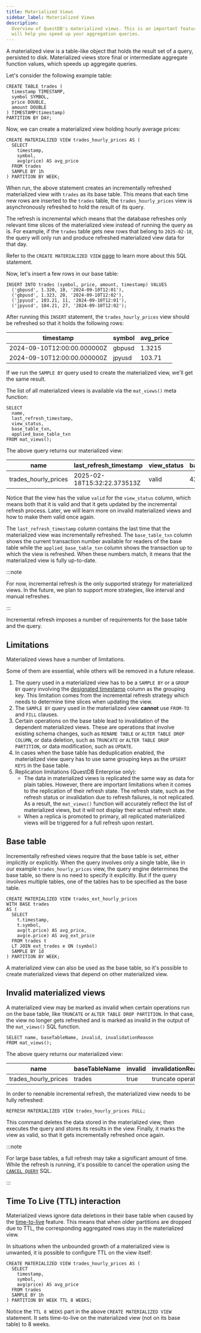 ```yaml
---
title: Materialized Views
sidebar_label: Materialized Views
description:
  Overview of QuestDB's materialized views. This is an important feature that
  will help you speed up your aggregation queries.
---
```


A materialized view is a table-like object that holds the result set of a query,
persisted to disk. Materialized views store final or intermediate aggregate
function values, which speeds up aggregate queries.

Let's consider the following example table:

```questdb-sql title="Base table"
CREATE TABLE trades (
  timestamp TIMESTAMP,
  symbol SYMBOL,
  price DOUBLE,
  amount DOUBLE
) TIMESTAMP(timestamp)
PARTITION BY DAY;
```

Now, we can create a materialized view holding hourly average prices:

```questdb-sql title="Materialized view"
CREATE MATERIALIZED VIEW trades_hourly_prices AS (
  SELECT
    timestamp,
    symbol,
    avg(price) AS avg_price
  FROM trades
  SAMPLE BY 1h
) PARTITION BY WEEK;
```

When run, the above statement creates an incrementally refreshed materialized
view with `trades` as its base table. This means that each time new rows
are inserted to the `trades` table, the `trades_hourly_prices` view is
asynchronously refreshed to hold the result of its query. 

The refresh is incremental which means that the database refreshes only
relevant time slices of the materialized view instead of running the query as is.
For example, if the `trades` table gets new rows that belong to `2025-02-18`, the
query will only run and produce refreshed materialized view data for that day.

Refer to the `CREATE MATERIALIZED VIEW`
[page](/docs/reference/sql/create-mat-view/) to learn more about this SQL
statement.

Now, let's insert a few rows in our base table:

```questdb-sql title="Inserting rows into the base table"
INSERT INTO trades (symbol, price, amount, timestamp) VALUES
  ('gbpusd', 1.320, 10, '2024-09-10T12:01'),
  ('gbpusd', 1.323, 20, '2024-09-10T12:02'),
  ('jpyusd', 103.21, 11, '2024-09-10T12:01'),
  ('jpyusd', 104.21, 27, '2024-09-10T12:02');
```

After running this `INSERT` statement, the `trades_hourly_prices` view should be
refreshed so that it holds the following rows:

| timestamp                   | symbol | avg_price |
| --------------------------- | ------ | --------- |
| 2024-09-10T12:00:00.000000Z | gbpusd | 1.3215    |
| 2024-09-10T12:00:00.000000Z | jpyusd | 103.71    |

If we run the `SAMPLE BY` query used to create the materialized view, we'll get
the same result.

The list of all materialized views is available via the `mat_views()` meta
function:

```questdb-sql title="Listing all materialized views" demo
SELECT
  name,
  last_refresh_timestamp,
  view_status,
  base_table_txn,
  applied_base_table_txn
FROM mat_views();
```

The above query returns our materialized view:

| name                 | last_refresh_timestamp      | view_status | base_table_txn | applied_base_table_txn |
| -------------------- | --------------------------- | ----------- | -------------- | ---------------------- |
| trades_hourly_prices | 2025-02-18T15:32:22.373513Z | valid       | 42             | 42                     |

Notice that the view has the value `valid` for the `view_status` column, which
means both that it is valid and that it gets updated by the incremental refresh
process. Later, we will learn more on invalid materialized views and how to make
them valid once again.

The `last_refresh_timestamp` column contains the last time that the materialized
view was incrementally refreshed. The `base_table_txn` column shows the current
transaction number available for readers of the base table while the
`applied_base_table_txn` column shows the transaction up to which the view is
refreshed. When these numbers match, it means that the materialized view is
fully up-to-date.

:::note

For now, incremental refresh is the only supported strategy for materialized
views. In the future, we plan to support more strategies, like interval and
manual refreshes.

:::

Incremental refresh imposes a number of requirements for the base table and the
query.

## Limitations

Materialized views have a number of limitations. 

Some of them are essential, while others will be removed in a future release.

1. The query used in a materialized view has to be a `SAMPLE BY` or a `GROUP BY`
   query involving the
   [designated timestamp](/docs/concept/designated-timestamp/) column as the
   grouping key. This limitation comes from the incremental refresh strategy
   which needs to determine time slices when updating the view.
2. The `SAMPLE BY` query used in the materialized view **cannot** use `FROM-TO` and
   `FILL` clauses.
3. Certain operations on the base table lead to invalidation of the dependent
   materialized views. These are operations that involve existing schema
   changes, such as `RENAME TABLE` or `ALTER TABLE DROP COLUMN`, or data
   deletion, such as `TRUNCATE` or `ALTER TABLE DROP PARTITION`, or data
   modification, such as `UPDATE`.
4. In cases when the base table has deduplication enabled, the materialized view
   query has to use same grouping keys as the `UPSERT KEYS` in the base table.
5. Replication limitations (QuestDB Enterprise only):
   - The data in materialized views is replicated the same way as data for
     plain tables. However, there are important limitations when it comes to the
     replication of their refresh state. The refresh state, such as the refresh
     status or invalidation due to refresh failures, is not replicated. As a
     result, the `mat_views()` function will accurately reflect the list of
     materialized views, but it will not display their actual refresh state.
   - When a replica is promoted to primary, all replicated materialized views
     will be triggered for a full refresh upon restart.

## Base table

Incrementally refreshed views require that the base table is set, either
implicitly or explicitly. When the query involves only a single table, like in
our example `trades_hourly_prices` view, the query engine determines the base
table, so there is no need to specify it explicitly. But if the query involves
multiple tables, one of the tables has to be specified as the base table.

```questdb-sql title="Hourly materialized view with LT JOIN"
CREATE MATERIALIZED VIEW trades_ext_hourly_prices
WITH BASE trades
AS (
  SELECT
    t.timestamp,
    t.symbol,
    avg(t.price) AS avg_price,
    avg(e.price) AS avg_ext_price
  FROM trades t
  LT JOIN ext_trades e ON (symbol)
  SAMPLE BY 1d
) PARTITION BY WEEK;
```

A materialized view can also be used as the base table, so it's possible to
create materialized views that depend on other materialized view.

## Invalid materialized views

A materialized view may be marked as invalid when certain operations run on the
base table, like `TRUNCATE` or `ALTER TABLE DROP PARTITION`. In that case, the
view no longer gets refreshed and is marked as invalid in the output of the
`mat_views()` SQL function.

```questdb-sql title="Listing all materialized views"
SELECT name, baseTableName, invalid, invalidationReason
FROM mat_views();
```

The above query returns our materialized view:

| name                 | baseTableName | invalid | invalidationReason |
| -------------------- | ------------- | ------- | ------------------ |
| trades_hourly_prices | trades        | true    | truncate operation |

In order to reenable incremental refresh, the materialized view needs to be
fully refreshed:

```questdb-sql title="Refreshing a materialized view"
REFRESH MATERIALIZED VIEW trades_hourly_prices FULL;
```

This command deletes the data stored in the materialized view, then executes the
query and stores its results in the view. Finally, it marks the view as valid,
so that it gets incrementally refreshed once again.

:::note

For large base tables, a full refresh may take a significant amount of time. While
the refresh is running, it's possible to cancel the operation using the
[`CANCEL QUERY`](/docs/reference/sql/cancel-query/) SQL.

:::

## Time To Live (TTL) interaction

Materialized views ignore data deletions in their base table when caused by the
[time-to-live](/docs/concept/ttl/) feature. This means that when older
partitions are dropped due to TTL, the corresponding aggregated rows stay in the
materialized view.

In situations when the unbounded growth of a materialized view is unwanted, it is
possible to configure TTL on the view itself:

```questdb-sql title="Creating a materialized view with TTL"
CREATE MATERIALIZED VIEW trades_hourly_prices AS (
  SELECT
    timestamp,
    symbol,
    avg(price) AS avg_price
  FROM trades
  SAMPLE BY 1h
) PARTITION BY WEEK TTL 8 WEEKS;
```

Notice the `TTL 8 WEEKS` part in the above `CREATE MATERIALIZED VIEW` statement.
It sets time-to-live on the materialized view (not on its base table) to 8
weeks.

